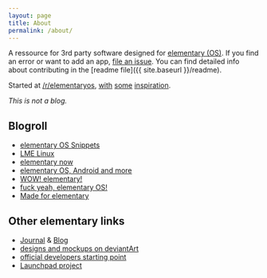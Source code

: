 ```yaml
---
layout: page
title: About
permalink: /about/
---
```


A ressource for 3rd party software designed for [elementary (OS)](http://elementary.io). If you find an error or want to add an app, [file an issue](https://github.com/quassy/elementary-apps/issues/new). You can find detailed info about contributing in the [readme file]({{ site.baseurl }}/readme).

Started at [/r/elementaryos](http://www.reddit.com/r/elementaryos/comments/2r0xey/third_party_development_and_apps/), [with](http://madeforelementary.tumblr.com/) [some](https://github.com/PerfectCarl/elementary-apps) [inspiration](https://github.com/elementary-fr/ideas).

*This is not a blog.* 

## Blogroll

* [elementary OS Snippets](http://eos-snippets.blogspot.com/)
* [LME Linux](http://lmelinux.net/#2014-12-06)
* [elementary now](http://www.elementarynow.com/#2014-11-28)
* [elementary OS, Android and more](http://elementaryosandmore.blogspot.de/#2014-11-18)
* [WOW! elementary!](http://wowelementary.com/#2014-11-09)
* [fuck yeah, elementary OS!](http://fuckyeah-elementaryos.tumblr.com/#2014-10-29)
* [Made for elementary](http://madeforelementary.tumblr.com/)

## Other elementary links

* [Journal](http://elementary.io/journal) & [Blog](http://blog.elementary.io)
* [designs and mockups on deviantArt](http://elementaryos.deviantart.com/)
* [official developers starting point](http://elementary.io/developer)
* [Launchpad project](https://launchpad.net/elementary/)